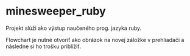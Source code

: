 # minesweeper_ruby
Projekt slúži ako výstup naučeného prog. jazyka ruby.

Flowchart je nutné otvoriť ako obrázok na novej záložke v prehliadači a následne si ho trošku priblížiť.
